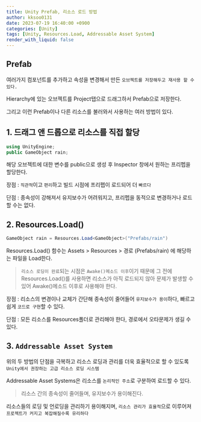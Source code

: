 ```yaml
---
title: Unity Prefab, 리소스 로드 방법
author: kksoo0131
date: 2023-07-19 16:40:00 +0900
categories: [Unity]
tags: [Unity, Resources.Load, Addressable Asset System]
render_with_liquid: false
---
```

## Prefab

여러가지 컴포넌트를 추가하고 속성을 변경해서 만든 `오브젝트를 저장해두고 재사용 할 수 있다.`

Hierarchy에 있는 오브젝트를 Project탭으로 드래그하서 Prefab으로 저장한다.

그리고 이런 Prefab이나 다른 리소스를 불러와서 사용하는 여러 방법이 있다.

## 1. 드래그 앤 드롭으로 리소스를 직접 할당
```C#
using UnityEngine;
public GameObject rain; 
```
해당 오브젝트에 대한 변수를 public으로 생성 후 Inspector 창에서 원하는 프리펩을 할당한다.

장점 : `직관적`이고 `편리`하고 빌드 시점에 프리펩이 로드되어 더 `빠르다`

단점 : 종속성이 강해져서 유지보수가 어려워지고, 프리펩을 동적으로 변경하거나 로드할 수는 없다.

## 2. Resources.Load()
```C#
GameObject rain = Resources.Load<GameObject>("Prefabs/rain")
```
Resources.Load() 함수는 Assets > Resources > 경로 (Prefabs/rain) 에 해당하는 파일을 Load한다.
>`리소스 로딩이 완료`되는 시점은 `Awake()메소드 이후`이기 때문에 그 전에 Resources.Load()를 사용하면 리소스가 아직 로드되지 않아 문제가 발생할 수 있어 Awake()메소드 이후로 사용해야 한다.

장점 : 리소스의 변경이나 교체가 간단해 종속성이 줄어들어 `유지보수가 용이`하다, 빠르고 쉽게 `코드로 구현`할 수 있다.

단점 : 모든 리소스를 Resources폴더로 관리해야 한다, 경로에서 오타문제가 생길 수 있다.

## 3. `Addressable Asset System`

위의 두 방법의 단점을 극복하고 리소스 로딩과 관리를 더욱 효율적으로 할 수 있도록 `Unity에서 권장하는 고급 리소스 로딩 시스템`

Addressable Asset Systems은 리소스를 `논리적인 주소`로 구분하여 로드할 수 있다.
> 리소스 간의 종속성이 줄어들며, 유지보수가 용이해진다.

리소스들의 로딩 및 언로딩을 관리하기 용이해지며, `리소스 관리가 효율적`으로 이루어져 `프로젝트가 커지고 복잡해질수록 유리하다`
